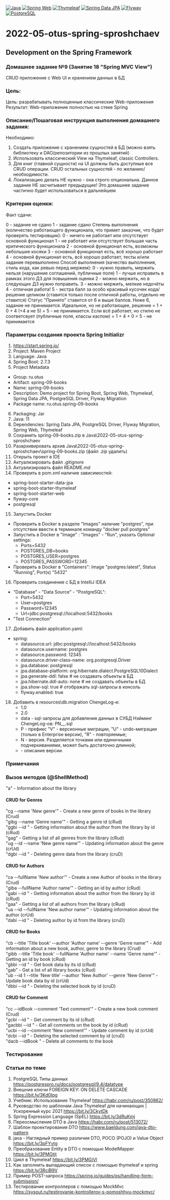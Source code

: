 [![Java](https://img.shields.io/badge/Java-E43222??style=for-the-badge&logo=java&logoColor=FFFFFF)](https://java.com/)
[![Spring Web](https://img.shields.io/badge/Spring_Web-FFFFFF??style=for-the-badge&logo=Spring)](https://spring.io/guides/gs/serving-web-content/)
[![Thymeleaf](https://img.shields.io/badge/Thymeleaf-FFFFFF??style=for-the-badge&logo=Thymeleaf&logoColor=025B10)](https://www.thymeleaf.org/)
[![Spring Data JPA](https://img.shields.io/badge/Spring_Data_JPA-FFFFFF??style=for-the-badge&logo=Spring)](https://spring.io/projects/spring-data-jpa)
[![Flyway](https://img.shields.io/badge/Flyway-FFFFFF??style=for-the-badge&logo=Flyway&logoColor=CC0100)](https://flywaydb.org/)
[![PostgreSQL](https://img.shields.io/badge/PostgreSQL-3E6389??style=for-the-badge&logo=PostgreSQL&logoColor=FFFFFF)](https://www.postgresql.org/)

# 2022-05-otus-spring-sproshchaev
Development on the Spring Framework
-----------------------------------
### Домашнее задание №9 (Занятие 18 "Spring MVC View")
CRUD приложение с Web UI и хранением данных в БД

### Цель:
Цель: разрабатывать полноценные классические Web-приложения
Результат: Web-приложение полностью на стеке Spring

### Описание/Пошаговая инструкция выполнения домашнего задания:
Необходимо:

1. Создать приложение с хранением сущностей в БД (можно взять библиотеку и DAO/репозитории из прошлых занятий)
2. Использовать классический View на Thymeleaf, classic Controllers.
3. Для книг (главной сущности) на UI должны быть доступные все CRUD операции. CRUD остальных сущностей - по желанию/необходимости.
4. Локализацию делать НЕ нужно - она строго опциональна.
Данное задание НЕ засчитывает предыдущие!
Это домашнее задание частично будет использоваться в дальнейшем

### Критерии оценки:
Факт сдачи:

0 - задание не сдано
1 - задание сдано
Степень выполнения (количество работающего функционала, что примет заказчик, что будет проверять тестировщик):
0 - ничего не работает или отсутствует основной функционал
1 - не работает или отсутствует большая часть критического функционала
2 - основной функционал есть, возможны небольшие косяки
3 - основной функционал есть, всё хорошо работает
4 - основной функционал есть, всё хорошо работает, тесты и/или задание перевыполнено
Способ выполнения (качество выполнения, стиль кода, как ревью перед мержем):
0 - нужно править, мержить нельзя (нарушение соглашений, публичные поля)
1 - лучше исправить в рамках этого ДЗ для повышения оценки
2 - можно мержить, но в следующих ДЗ нужно поправить.
3 - можно мержить, мелкие недочёты
4 - отличная работа!
5 - экстра балл за особо красивый кусочек кода/решение целиком (ставится только после отличной работы, отдельно не ставится)
Статус "Принято" ставится от 6 и выше баллов.
Ниже 6, задание не принимается.
Идеальное, но не работающее, решение = 1 + 0 + 4 (+4 а не 5) = 5 - не принимается.
Если всё работает, но стилю не соответсвует (публичные поля, классы каспом) = 1 + 4 + 0 = 5 - не принимается

### Параметры создания проекта Spring Initializr
1. https://start.spring.io/
2. Project: Maven Project
3. Language: Java
4. Spring Boot: 2.7.3
5. Project Metadata
  - Group: ru.otus
  - Artifact: spring-09-books
  - Name: spring-09-books
  - Description: Demo project for Spring Boot, Spring Web, Thymeleaf, Spring Data JPA, PostgreSQL Driver, Flyway Migration
  - Package name: ru.otus.spring-09-books
6. Packaging: Jar
7. Java: 11
8. Dependencies: Spring Data JPA, PostgreSQL Driver, Flyway Migration, Spring Web, Thymeleaf
9. Сохранить spring-09-books.zip в Java\2022-05-otus-spring-sproshchaev
10. Разархивировать архив Java\2022-05-otus-spring-sproshchaev\spring-09-books.zip (файл .zip удалить)
11. Открыть проект в IDE
12. Актуализировать файл .gitignore
13. Актуализировать файл README.md
14. Проверить в pom.xml наличие зависимостей: 
  - spring-boot-starter-data-jpa 
  - spring-boot-starter-thymeleaf 
  - spring-boot-starter-web
  - flyway-core
  - postgresql
15. Запустить Docker
  - Проверить в Docker в разделе "Images" наличие "postgres", при отсутствии ввести в терминале команду "docker pull postgres"
  - Запустить в Docker в "Image" : "Images" - "Run", указать Optional settings: 
     - Ports=5432
     - POSTGRES_DB=books
     - POSTGRES_USER=postgres
     - POSTGRES_PASSWORD=12345
  - Проверить в Docker в "Containers": Image "postgres:latest", Status "Running", Port(s) "5432"
16. Проверить соединение с БД в IntelliJ IDEA
  - "Database" - "Data Source" - "PostgreSQL": 
     - Port=5432 
     - User=postgres 
     - Password=12345
     - Url=jdbc:postgresql://localhost:5432/books 
  - "Test Connection"
17. Добавить файл application.yaml:
  - spring:
      - datasource.url: jdbc:postgresql://localhost:5432/books
      - datasource.username: postgres
      - datasource.password: 12345
      - datasource.driver-class-name: org.postgresql.Driver
      - jpa.database: postgresql
      - jpa.database-platform: org.hibernate.dialect.PostgreSQL10Dialect
      - jpa.generate-ddl: false       # не создавать объекты в БД 
      - jpa.hibernate.ddl-auto: none  # не создавать объекты в БД
      - jpa.show-sql: true            # отображать sql-запросы в консоль
      - flyway.enabled: true
18. Добавить в resources\db.migration ChengeLog-и:
      - 1.0 
      - 2.0
      - data - sql-запросы для добавления данных в СУБД
    Нэйминг ChengeLog-ов: PN__<Description>.sql
      - P - префикс "V" - версионные миграции, "U" - undo-миграции (только в Enterprise версии), "R" - повторяемые;
      - N - версия. Разделяется точками или единичными подчеркиваниями, может быть достаточно длинной;
      - <Description> - описание версии.
### Примечания

### Вызов методов (@ShellMethod)
"a" - Information about the library <br>
#### CRUD for Genres
"cg --name 'New genre'" - Create a new genre of books in the library (Crud) <br>
"gibg --name 'Genre name'" - Getting a genre id (cRud) <br>
"ggbi --id <id genre>" - Getting information about the author from the library by id (cRud) <br>
"gag" - Getting a list of all genres from the library (cRud) <br>
"ug  --id <id genre> --name 'New genre name'" - Updating information about the genre (crUd) <br>
"dgbi --id <id genre>" - Deleting genre data from the library (cruD) <br>
#### CRUD for Authors
"ca --fullName 'New author'" - Create a new Author of books in the library (Crud) <br>
"giba --fullName 'Author name'" - Getting an id by author (cRud) <br>
"gabi --id <id author>" - Getting information about the author from the library by id (cRud) <br>
"gaa" - Getting a list of all authors from the library (cRud) <br>
"ua --id <id author> --fullName 'New author name'" - Updating information about the author (crUd) <br>
"dabi --id <id author>" - Deleting author by id from the library (cruD) <br>
#### CRUD for Books
"cb --title 'Title book' --author 'Author name' --genre 'Genre name'" - Add information about a new book, author, genre to the library (Crud) <br>
"gibb --title 'Title book' --fullName 'Author name' --name 'Genre name'" - Getting an id by book (cRud) <br>
"gbbi --id <id book>" - Get book data by its id (cRud) <br>
"gab" - Get a list of all library books (cRud) <br>
"ub --id 1 --title 'New title' --author 'New Author' --genre 'New Genre'" - Update book data by id (crUd) <br>
"dbbi --id <id book>" - Deleting the selected book by id (cruD) <br>
#### CRUD for Comment
"cc --idBook <id book> --comment 'Text comment'" - Create a new book comment (Crud) <br>
"gcbi --id <id comment>" - Get comment by its id (cRud) <br>
"gacbbi --id <id book>" - Get all comments on the book by id (cRud) <br>
"ucbi --id <id comment> --comment 'New comment'" - Update comment by id (crUd) <br>
"dcbi --id <id comment>" - Deleting the selected comment by id (cruD) <br>
"dacb --idBook <id book>" - Delete all comments to the book <br>

### Тестирование

### Статьи по теме
1. PostgreSQL Типы данных https://postgrespro.ru/docs/postgresql/9.4/datatype
2. Внешние ключи FOREIGN KEY: ON DELETE CASCADE https://bit.ly/3Kd0Ipg
3. Учебник: Использование Thymeleaf https://habr.com/ru/post/350862/
4. Руководство по шаблонам Java Thymeleaf для начинающих | Ускоренный курс 2021 https://bit.ly/3CkytDk
5. Spring Expression Language (SpEL) https://bit.ly/3dRuKmj
6. Переосмысление DTO в Java https://habr.com/ru/post/513072/
7. Шаблон проектирования DTO https://www.baeldung.com/java-dto-pattern
8. java - Наглядный пример различия DTO, POCO (POJO) и Value Object https://bit.ly/3pFYvtg
9. Преобразование Entity в DTO с помощью ModelMapper https://bit.ly/3PMGtjt
10. Цикл в Thymeleaf https://bit.ly/3PMGiVl
11. Как заполнить выпадающий список с помощью thymeleaf и spring https://bit.ly/3RciB9V
12. Пример POST-запроса https://spring.io/guides/gs/handling-form-submission/
13. Тестирование контроллеров с помощью MockMvc https://sysout.ru/testirovanie-kontrollerov-s-pomoshhyu-mockmvc/